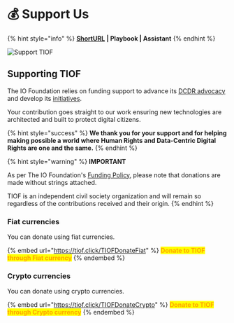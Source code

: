 # 💰 Support Us

{% hint style="info" %}
[**ShortURL**](https://tiof.click/SupportUs) **| Playbook | Assistant**
{% endhint %}

![Support TIOF](<../.gitbook/assets/\[TIOF] Comms \[P] TIOF Website Donate ENG v1.0.png>)

## Supporting TIOF

The IO Foundation relies on funding support to advance its [DCDR advocacy](https://tiof.click/DCDRAdvocacy) and develop its [initiatives](https://tiof.click/TIOFInitiatives).

Your contribution goes straight to our work ensuring new technologies are architected and built to protect digital citizens.

{% hint style="success" %}
**We thank you for your support and for helping making possible a world where Human Rights and Data-Centric Digital Rights are one and the same.**
{% endhint %}

{% hint style="warning" %}
**IMPORTANT**

As per The IO Foundation's [Funding Policy](https://tiof.click/TIOFPolicyFunding), please note that donations are made without strings attached.

TIOF is an independent civil society organization and will remain so regardless of the contributions received and their origin.
{% endhint %}

### Fiat currencies

You can donate using fiat currencies.

{% embed url="https://tiof.click/TIOFDonateFiat" %}
<mark style="color:orange;">**Donate to TIOF through Fiat currency**</mark>
{% endembed %}

### Crypto currencies

You can donate using crypto currencies.

{% embed url="https://tiof.click/TIOFDonateCrypto" %}
<mark style="color:orange;">**Donate to TIOF through Crypto currency**</mark>
{% endembed %}
